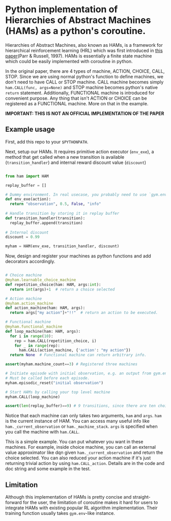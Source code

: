 # Python implementation of Hierarchies of Abstract Machines (HAMs) as a python's coroutine.

Hierarchies of Abstract Machines, also known as HAMs, is a framework for hierarchical reinforcement learning (HRL) which was first introduced in [this paper](https://proceedings.neurips.cc/paper/1997/file/5ca3e9b122f61f8f06494c97b1afccf3-Paper.pdf)(Parr & Russell, 1997). HAMs is essentially a finite state machine which could be easily implemented with coroutine in python. 

In the original paper, there are 4 types of machine, ACTION, CHOICE, CALL, STOP. Since we are using normal python's function to define machines, we don't need to have CALL or STOP machine. CALL machine becomes simply `ham.CALL(func, args=None)` and STOP machine becomes python's native `return` statement. Additionally, FUNCTIONAL machine is introduced for convenient purpose. Any thing that isn't ACTION or CHOICE can be registered as a FUNCTIONAL machine. More on that in the example.

**IMPORTANT: THIS IS NOT AN OFFICIAL IMPLEMENTATION OF THE PAPER**  


## Example usage

First, add this repo to your `$PYTHONPATH`.

Next, setup our HAMs. It requires primitive action executor (`env_exe`), a method that get called when a new transition is available (`transition_handler`) and internal reward discount value (`discount`)

``` python

from ham import HAM

replay_buffer = []

# Dummy environment. In real usecase, you probably need to use `gym.env.step(action)` instead.
def env_exe(action):
  return "observation", 0.5, False, "info"
  
# Handle transition by storing it in replay buffer
def transition_handler(transition):
  replay_buffer.append(transition)
  
# Internal discount
discount = 0.99

myham = HAM(env_exe, transition_handler, discount)
```

Now, design and register your machines as python functions and add decorators accordingly.

``` python

# Choice machine
@myham.learnable_choice_machine
def repetition_choice(ham: HAM, args:int):  
  return int(args)+1  # return a choice selected

# Action machine
@myham.action_machine
def action_machine(ham: HAM, args):
  return args["my action"]+"!!"  # return an action to be executed.

# Functional machine
@myham.functional_machine
def loop_machine(ham: HAM, args):
  for i in range(10):
    rep = ham.CALL(repetition_choice, i)
    for _ in range(rep):
      ham.CALL(action_machine, {'action': "my action"})
  return None  # Functional machine can return arbitrary info.

assert(myham.machine_count==3) # Registered three machines

# Initiate episode with initial observation, e.g. an output from gym.env.reset()
# Must be called before each episode.
myham.episodic_reset("initial observation")

# Start HAMs by calling your top level machine
myham.CALL(loop_machine)

assert(len(replay_buffer)==9) # 9 transitions, since there are ten choice points and env did not terminated yet
```

Notice that each machine can only takes two arguments, `ham` and `args`. `ham` is the current instance of HAM. You can access many useful info like `ham._current_observation` or `ham._machine_stack`. `args` is specified when you call the machine with `ham.CALL`. 

This is a simple example. You can put whatever you want in these machines. For example, inside choice machine, you can call an external value approximator like dqn given `ham._current_observation` and return the choice selected. You can also reduced your action machine if it's just returning trivial action by using `ham.CALL_action`. Details are in the code and doc string and some example in the test.


## Limitation
Although this implementation of HAMs is pretty concise and straight-forward for the user, the limitation of coroutine makes it hard for users to integrate HAMs with existing popular RL algorithm implementation. Their training function usually takes `gym.env`-like instance.
